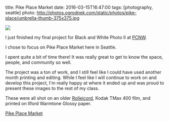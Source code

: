 title: Pike Place Market
date: 2016-03-15T16:47:00
tags: [photography, seattle]
photo: http://photos.ogrodnek.com/static/photos/pike-place/umbrella-thumb-375x375.jpg

<a href="http://photos.ogrodnek.com/p/pike-place/">
  <img class="img-responsive" src="http://photos.ogrodnek.com/static/photos/pike-place/umbrella-thumb-375x375.jpg" />
</a>

I just finished my final project for Black and White Photo II at [PCNW](http://pcnw.org).

I chose to focus on Pike Place Market here in Seattle.

I spent quite a bit of time there!  It was really great to get to know the space, people, and community so well.

The project was a ton of work, and I still feel like I could have used another month printing and editing.  While I feel like I will continue to work on and develop this project, I'm really happy at where it ended up and was proud to present these images to the rest of my class.

These were all shot on an older [Rolleicord](https://en.wikipedia.org/wiki/Rolleicord), Kodak TMax 400 film, and printed on Ilford Warmtone Glossy paper.

[Pike Place Market](http://photos.ogrodnek.com/p/pike-place/)

